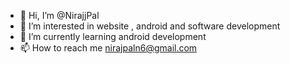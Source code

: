 - 👋 Hi, I’m @NirajjPal
- 👀 I’m interested in website , android and software development
- 🌱 I’m currently learning android development
- 📫 How to reach me nirajpaln6@gmail.com

<!---
NirajjPal/NirajjPal is a ✨ special ✨ repository because its `README.md` (this file) appears on your GitHub profile.
You can click the Preview link to take a look at your changes.
--->

